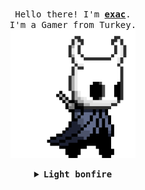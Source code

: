 <p align="center">
  <br>
  <samp>
    Hello there! I'm <b><a rel="nofollow noopener noreferrer" target="_blank" href="https://ppf.one/cc">exac</a></b>.
    <br>I'm a Gamer from Turkey.<br>

</samp>

  <img src="https://raw.githubusercontent.com/TanZng/TanZng/master/assets/hollor_knight3.gif" width="200"/>

</p>


<details align="center">

<summary> <b> <samp> Light bonfire </samp></b></summary>
<samp>
 <b><h2 style="color: #fc6203">B O N F I R E &nbsp; L I T !</h2> </b>

<img src="https://raw.githubusercontent.com/TanZng/TanZng/master/assets/bonefire.gif" width="200"/>

Discord= discord.gg/FurTTms8QU
<p align="center">
  <a rel="nofollow noopener noreferrer" target="_blank" href="https://twitter.com/exackitlysix">
  <img src="https://raw.githubusercontent.com/TanZng/TanZng/master/assets/twitter.png" width="30px" alt="Twitter"></a>
  &nbsp; 
  &nbsp;
  <a rel="nofollow noopener noreferrer" target="_blank" href="https://www.youtube.com/channel/UC5wW_-Tff81lznVQfHRUrLQ">
  <img src="https://raw.githubusercontent.com/TanZng/TanZng/master/assets/youtube.png" width="30px" alt="YouTube"></a>
</p> 


</samp>
</details>

